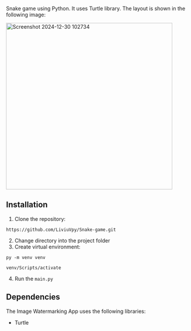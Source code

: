 Snake game using Python. It uses Turtle library.
The layout is shown in the following image:

<img width="455" alt="Screenshot 2024-12-30 102734" src="https://github.com/user-attachments/assets/54a754d1-4e11-4972-8fa0-cc15af82e065" />

## Installation
1. Clone the repository: 
```
https://github.com/LiviuVpy/Snake-game.git
```
2. Change directory into the project folder
3. Create virtual environment: 
```
py -m venv venv
``` 
```
venv/Scripts/activate
```
4. Run the `main.py`

## Dependencies

The Image Watermarking App uses the following libraries:

- Turtle
